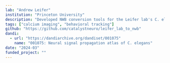```yaml
---
lab: "Andrew Leifer"
institution: "Princeton University"
description: "Developed NWB conversion tools for the Leifer lab's C. elegans neural imaging datasets. The conversion pipeline handles complex whole-brain calcium imaging data combined with optogenetic stimulation, supporting systematic mapping of neural signal propagation across thousands of neuron pairs in the worm nervous system."
tags: ["calcium imaging", "behavioral tracking"]
github: "https://github.com/catalystneuro/leifer_lab_to_nwb"
dandi:
  - url: "https://dandiarchive.org/dandiset/001075"
    name: "001075: Neural signal propagation atlas of C. elegans"
date: "2024-03"
funded_project: ""
---
```

